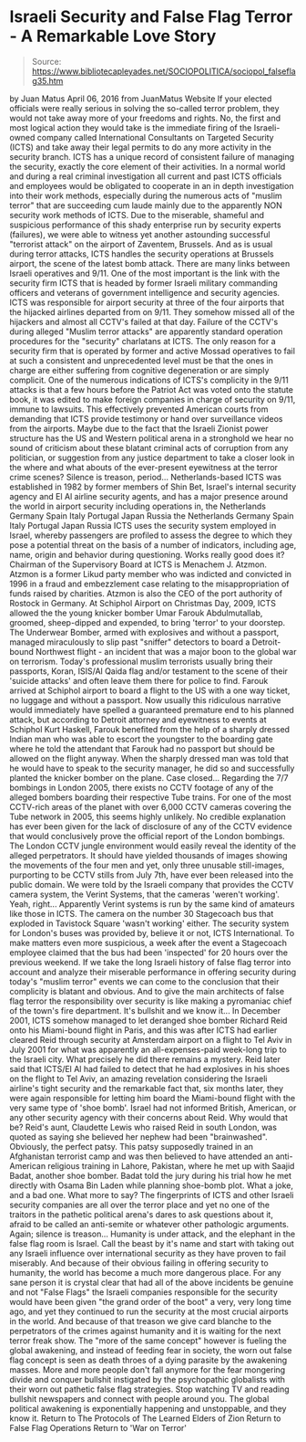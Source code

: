 # Israeli Security and False Flag Terror - A Remarkable Love Story

> Source: https://www.bibliotecapleyades.net/SOCIOPOLITICA/sociopol_falseflag35.htm

by Juan Matus April 06, 2016 from JuanMatus Website
If your elected officials were really serious in solving the so-called terror problem, they would not take away more of your freedoms and rights.
No, the first and most logical action they would take is the immediate firing of the Israeli-owned company called International Consultants on Targeted Security (ICTS) and take away their legal permits to do any more activity in the security branch.
ICTS has a unique record of consistent failure of managing the security, exactly the core element of their activities.
In a normal world and during a real criminal investigation all current and past ICTS officials and employees would be obligated to cooperate in an in depth investigation into their work methods, especially during the numerous acts of "muslim terror" that are succeeding cum laude mainly due to the apparently NON security work methods of ICTS.
Due to the miserable, shameful and suspicious performance of this shady enterprise run by security experts (failures), we were able to witness yet another astounding successful "terrorist attack" on the airport of Zaventem, Brussels.
And as is usual during terror attacks, ICTS handles the security operations at Brussels airport, the scene of the latest bomb attack.
There are many links between Israeli operatives and 9/11.
One of the most important is the link with the security firm ICTS that is headed by former Israeli military commanding officers and veterans of government intelligence and security agencies.
ICTS was responsible for airport security at three of the four airports that the hijacked airlines departed from on 9/11. They somehow missed all of the hijackers and almost all CCTV's failed at that day.
Failure of the CCTV's during alleged "Muslim terror attacks" are apparently standard operation procedures for the "security" charlatans at ICTS.
The only reason for a security firm that is operated by former and active Mossad operatives to fail at such a consistent and unprecedented level must be that the ones in charge are either suffering from cognitive degeneration or are simply complicit.
One of the numerous indications of ICTS's complicity in the 9/11 attacks is that a few hours before the Patriot Act was voted onto the statute book, it was edited to make foreign companies in charge of security on 9/11, immune to lawsuits.
This effectively prevented American courts from demanding that ICTS provide testimony or hand over surveillance videos from the airports.
Maybe due to the fact that the Israeli Zionist power structure has the US and Western political arena in a stronghold we hear no sound of criticism about these blatant criminal acts of corruption from any politician, or suggestion from any justice department to take a closer look in the where and what abouts of the ever-present eyewitness at the terror crime scenes?
Silence is treason, period...
Netherlands-based ICTS was established in 1982 by former members of Shin Bet, Israel's internal security agency and El Al airline security agents, and has a major presence around the world in airport security including operations in,
the Netherlands Germany Spain Italy Portugal Japan Russia
the Netherlands
Germany
Spain
Italy
Portugal
Japan
Russia
ICTS uses the security system employed in Israel, whereby passengers are profiled to assess the degree to which they pose a potential threat on the basis of a number of indicators, including age, name, origin and behavior during questioning.
Works really good does it?
Chairman of the Supervisory Board at ICTS is Menachem J. Atzmon.
Atzmon is a former Likud party member who was indicted and convicted in 1996 in a fraud and embezzlement case relating to the misappropriation of funds raised by charities.
Atzmon is also the CEO of the port authority of Rostock in Germany.
At Schiphol Airport on Christmas Day, 2009, ICTS allowed the the young knicker bomber Umar Farouk Abdulmutallab, groomed, sheep-dipped and expended, to bring 'terror' to your doorstep.
The Underwear Bomber, armed with explosives and without a passport, managed miraculously to slip past "sniffer" detectors to board a Detroit-bound Northwest flight - an incident that was a major boon to the global war on terrorism.
Today's professional muslim terrorists usually bring their passports, Koran, ISIS/Al Qaida flag and/or testament to the scene of their 'suicide attacks' and often leave them there for police to find.
Farouk arrived at Schiphol airport to board a flight to the US with a one way ticket, no luggage and without a passport.
Now usually this ridiculous narrative would immediately have spelled a guaranteed premature end to his planned attack, but according to Detroit attorney and eyewitness to events at Schiphol Kurt Haskell, Farouk benefited from the help of a sharply dressed Indian man who was able to escort the youngster to the boarding gate where he told the attendant that Farouk had no passport but should be allowed on the flight anyway.
When the sharply dressed man was told that he would have to speak to the security manager, he did so and successfully planted the knicker bomber on the plane.
Case closed...
Regarding the 7/7 bombings in London 2005, there exists no CCTV footage of any of the alleged bombers boarding their respective Tube trains.
For one of the most CCTV-rich areas of the planet with over 6,000 CCTV cameras covering the Tube network in 2005, this seems highly unlikely.
No credible explanation has ever been given for the lack of disclosure of any of the CCTV evidence that would conclusively prove the official report of the London bombings.
The London CCTV jungle environment would easily reveal the identity of the alleged perpetrators.
It should have yielded thousands of images showing the movements of the four men and yet, only three unusable still-images, purporting to be CCTV stills from July 7th, have ever been released into the public domain.
We were told by the Israeli company that provides the CCTV camera system, the Verint Systems, that the cameras 'weren't working'. Yeah, right...
Apparently Verint systems is run by the same kind of amateurs like those in ICTS. The camera on the number 30 Stagecoach bus that exploded in Tavistock Square 'wasn't working' either.
The security system for London's buses was provided by, believe it or not, ICTS International.
To make matters even more suspicious, a week after the event a Stagecoach employee claimed that the bus had been 'inspected' for 20 hours over the previous weekend.
If we take the long Israeli history of false flag terror into account and analyze their miserable performance in offering security during today's "muslim terror" events we can come to the conclusion that their complicity is blatant and obvious.
And to give the main architects of false flag terror the responsibility over security is like making a pyromaniac chief of the town's fire department.
It's bullshit and we know it...
In December 2001, ICTS somehow managed to let deranged shoe bomber Richard Reid onto his Miami-bound flight in Paris, and this was after ICTS had earlier cleared Reid through security at Amsterdam airport on a flight to Tel Aviv in July 2001 for what was apparently an all-expenses-paid week-long trip to the Israeli city.
What precisely he did there remains a mystery.
Reid later said that ICTS/El Al had failed to detect that he had explosives in his shoes on the flight to Tel Aviv, an amazing revelation considering the Israeli airline's tight security and the remarkable fact that, six months later, they were again responsible for letting him board the Miami-bound flight with the very same type of 'shoe bomb'.
Israel had not informed British, American, or any other security agency with their concerns about Reid. Why would that be?
Reid's aunt, Claudette Lewis who raised Reid in south London, was quoted as saying she believed her nephew had been "brainwashed". Obviously, the perfect patsy.
This patsy supposedly trained in an Afghanistan terrorist camp and was then believed to have attended an anti-American religious training in Lahore, Pakistan, where he met up with Saajid Badat, another shoe bomber.
Badat told the jury during his trial how he met directly with Osama Bin Laden while planning shoe-bomb plot. What a joke, and a bad one.
What more to say?
The fingerprints of ICTS and other Israeli security companies are all over the terror place and yet no one of the traitors in the pathetic political arena's dares to ask questions about it, afraid to be called an anti-semite or whatever other pathologic arguments.
Again; silence is treason...
Humanity is under attack, and the elephant in the false flag room is Israel. Call the beast by it's name and start with taking out any Israeli influence over international security as they have proven to fail miserably.
And because of their obvious failing in offering security to humanity, the world has become a much more dangerous place.
For any sane person it is crystal clear that had all of the above incidents be genuine and not "False Flags" the Israeli companies responsible for the security would have been given "the grand order of the boot" a very, very long time ago, and yet they continued to run the security at the most crucial airports in the world.
And because of that treason we give card blanche to the perpetrators of the crimes against humanity and it is waiting for the next terror freak show.
The "more of the same concept" however is fueling the global awakening, and instead of feeding fear in society, the worn out false flag concept is seen as death throes of a dying parasite by the awakening masses.
More and more people don't fall anymore for the fear mongering divide and conquer bullshit instigated by the psychopathic globalists with their worn out pathetic false flag strategies.
Stop watching TV and reading bullshit newspapers and connect with people around you.
The global political awakening is exponentially happening and unstoppable, and they know it.
Return to The Protocols of The Learned Elders of Zion
Return to False Flag Operations
Return to 'War on Terror'
